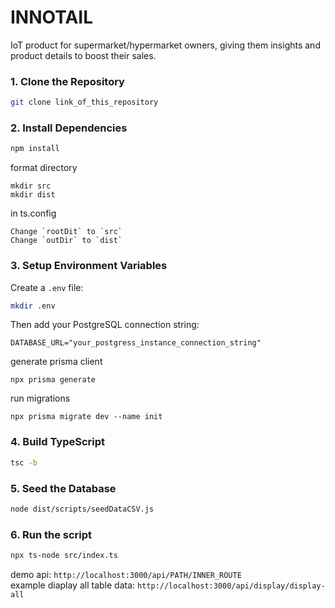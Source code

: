 # INNOTAIL

IoT product for supermarket/hypermarket owners, giving them insights and product details to boost their sales.

### 1. Clone the Repository
```bash
git clone link_of_this_repository
```


### 2. Install Dependencies
```bash
npm install
```

format directory
```
mkdir src
mkdir dist
```
in ts.config
```
Change `rootDit` to `src`
Change `outDir` to `dist`
```


### 3. Setup Environment Variables
Create a `.env` file:

```bash
mkdir .env
```

Then add your PostgreSQL connection string:
```env
DATABASE_URL="your_postgress_instance_connection_string"
```
generate prisma client
```
npx prisma generate
```
run migrations
```
npx prisma migrate dev --name init
```

### 4. Build TypeScript
```bash
tsc -b
```

### 5. Seed the Database
```bash
node dist/scripts/seedDataCSV.js
```

### 6. Run the script
```bash
npx ts-node src/index.ts
```
demo api: `http://localhost:3000/api/PATH/INNER_ROUTE` <br>
example diaplay all table data: `http://localhost:3000/api/display/display-all`
